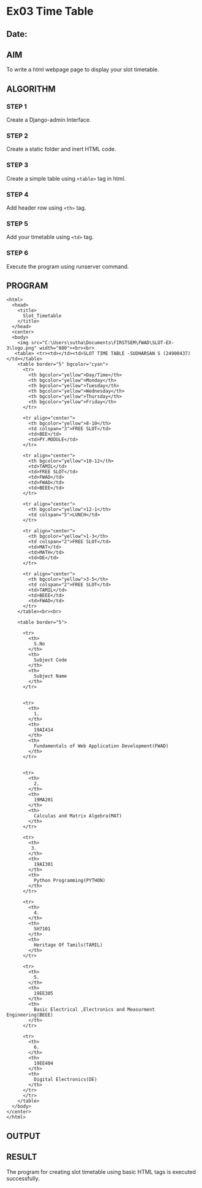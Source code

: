 # Ex03 Time Table
## Date:

## AIM
To write a html webpage page to display your slot timetable.

## ALGORITHM
### STEP 1
Create a Django-admin Interface.

### STEP 2
Create a static folder and inert HTML code.

### STEP 3
Create a simple table using ```<table>``` tag in html.

### STEP 4
Add header row using ```<th>``` tag.

### STEP 5
Add your timetable using ```<td>``` tag.

### STEP 6
Execute the program using runserver command.

## PROGRAM
```
<html>
  <head>
    <title>
      Slot_Timetable
    </title>
  </head>
  <center>
  <body>
    <img src="C:\Users\sutha\Documents\FIRSTSEM\FWAD\SLOT-EX-3\logo.png" width="800"><br><br>
   <table> <tr><td></td><td>SLOT TIME TABLE -SUDHARSAN S (24900437)</td></table>
    <table border="5" bgcolor="cyan">
      <tr>
        <th bgcolor="yellow">Day/Time</th>
        <th bgcolor="yellow">Monday</th>
        <th bgcolor="yellow">Tuesday</th>
        <th bgcolor="yellow">Wednesday</th>
        <th bgcolor="yellow">Thursday</th>
        <th bgcolor="yellow">Friday</th>
      </tr>

      <tr align="center">
        <th bgcolor="yellow">8-10</th>
        <td colspan="3">FREE SLOT</td>
        <td>BEE</td>
        <td>PY.MODULE</td> 
      </tr>

      <tr align="center">
        <th bgcolor="yellow">10-12</th>
        <td>TAMIL</td>
        <td>FREE SLOT</td>
        <td>FWAD</td>
        <td>FWAD</td>
        <td>BEEE</td>
      </tr>

      <tr align="center">
        <th bgcolor="yellow">12-1</th>
        <td colspan="5">LUNCH</td>
      </tr>

      <tr align="center">
        <th bgcolor="yellow">1-3</th>
        <td colspan="2">FREE SLOT</td>
        <td>MAT</td>
        <td>MATH</td>
        <td>DE</td>
      </tr>

      <tr align="center">
        <th bgcolor="yellow">3-5</th>
        <td colspan="2">FREE SLOT</td>
        <td>TAMIL</td>
        <td>BEEE</td>
        <td>FWAD</td>
      </tr>
    </table><br><br>

    <table border="5">

      <tr>
        <th>
          S.No
        </th>
        <th>
          Subject Code
        </th>
        <th>
          Subject Name
        </th>
      </tr>


      <tr>
        <th>
          1.
        </th>
        <th>
          19AI414
        </th>
        <th>
          Fundamentals of Web Application Development(FWAD)
        </th>
      </tr>


      <tr>
        <th>
          2.
        </th>
        <th>
          19MA201
        </th>
        <th>
          Calculas and Matrix Algebra(MAT)
        </th>
      </tr>

      <tr>
        <th>
         3.
        </th>
        <th>
          19AI301
        </th>
        <th>
          Python Programming(PYTHON)
        </th>
      </tr>

      <tr>
        <th>
          4.
        </th>
        <th>
          SH7101
        </th>
        <th>
          Heritage Of Tamils(TAMIL)
        </th>
      </tr>

      <tr>
        <th>
          5.
        </th>
        <th>
          19EE305
        </th>
        <th>
          Basic Electrical ,Electronics and Measurment Engineering(BEEE)
        </th>
      </tr>

      <tr>
        <th>
          6.
        </th>
        <th>
          19EE404
        </th>
        <th>
          Digital Electronics(DE)
        </th>
      </tr>
      </tr>
    </table>
  </body>
</center>
</html>
```
## OUTPUT


## RESULT
The program for creating slot timetable using basic HTML tags is executed successfully.
